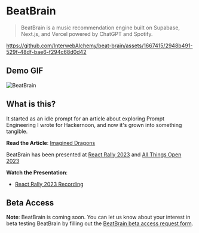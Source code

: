 # BeatBrain

> BeatBrain is a music recommendation engine built on Supabase, Next.js, and Vercel powered by ChatGPT and Spotify.

https://github.com/InterwebAlchemy/beat-brain/assets/1667415/2948b491-529f-48df-bae6-f294c68d0d42

## Demo GIF

![BeatBrain](https://github.com/InterwebAlchemy/beat-brain/assets/1667415/165bcde8-b3db-4d2f-bc51-d9f71b8f4cac)

## What is this?

It started as an idle prompt for an article about exploring Prompt Engineering I wrote for Hackernoon, and now it's grown into something tangible.

**Read the Article**: [Imagined Dragons](https://hackernoon.com/ai-prompts-are-the-incantations-that-make-chatgpt-do-magical-things)

BeatBrain has been presented at [React Rally 2023](https://reactrally.com/) and [All Things Open 2023](https://2023.allthingsopen.org/sessions/imagined-dragons-building-an-imagination-powered-music-recommendation-platform/)

**Watch the Presentation**:

- [React Rally 2023 Recording](https://youtu.be/BSqIDV4aOXg?si=M9LvzLbCFJ1tIwk2)

## Beta Access

**Note**: BeatBrain is coming soon. You can let us know about your interest in beta testing BeatBrain by filling out the [BeatBrain beta access request form](https://interweb.wtf/beat-brain-beta).
